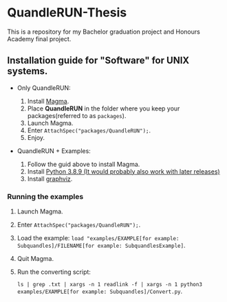 # QuandleRUN-Thesis

This is a repository for my Bachelor graduation project and Honours Academy final project. 

## Installation guide for "Software" for UNIX systems.

* Only QuandleRUN:
  1. Install [Magma](magma.maths.usyd.edu.au).
  2. Place __QuandleRUN__ in the folder where you keep your packages(referred to as ``packages``).
  3. Launch Magma.
  4. Enter ``AttachSpec("packages/QuandleRUN");``.
  5. Enjoy. 

* QuandleRUN + Examples:
  1. Follow the guid above to install Magma. 
  2. Install [Python 3.8.9 (It would probably also work with later releases)](https://www.python.org/downloads/release/python-389/)
  3. Install [graphviz](graphviz.org).
  
 ### Running the examples
 
1. Launch Magma. 
2. Enter ``AttachSpec("packages/QuandleRUN");``.
3. Load the example: ``load "examples/EXAMPLE[for example: Subquandles]/FILENAME[for example: SubquandlesExample]``.
4. Quit Magma.
5. Run the converting script: 

   ``ls | grep .txt | xargs -n 1 readlink -f | xargs -n 1 python3 examples/EXAMPLE[for example: Subquandles]/Convert.py``.
